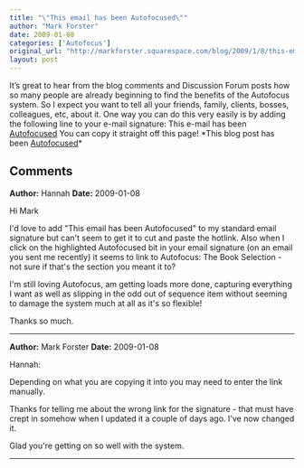 ```yaml
---
title: "\"This email has been Autofocused\""
author: "Mark Forster"
date: 2009-01-08
categories: ['Autofocus']
original_url: "http://markforster.squarespace.com/blog/2009/1/8/this-email-has-been-autofocused.html"
layout: post
---
```


It’s great to hear from the blog comments and Discussion Forum posts how so many people are already beginning to find the benefits of the Autofocus system.
So I expect you want to tell all your friends, family, clients, bosses, colleagues, etc, about it.
One way you can do this very easily is by adding the following line to your e-mail signature:
This e-mail has been [Autofocused](http://www.markforster.squarespace.com/blog/2008/12/22/new-developments-testers-wanted.html)
You can copy it straight off this page!
\*This blog post has been [Autofocused](http://www.markforster.squarespace.com/blog/2008/12/22/new-developments-testers-wanted.html)\*

## Comments

**Author:** Hannah
**Date:** 2009-01-08

Hi Mark  
  
I'd love to add "This email has been Autofocused" to my standard email signature but can't seem to get it to cut and paste the hotlink. Also when I click on the highlighted Autofocused bit in your email signature (on an email you sent me recently) it seems to link to Autofocus: The Book Selection - not sure if that's the section you meant it to?  
  
I'm still loving Autofocus, am getting loads more done, capturing everything I want as well as slipping in the odd out of sequence item without seeming to damage the system much at all as it's so flexible!  
  
Thanks so much.

---

**Author:** Mark Forster
**Date:** 2009-01-08

Hannah:  
  
Depending on what you are copying it into you may need to enter the link manually.  
  
Thanks for telling me about the wrong link for the signature - that must have crept in somehow when I updated it a couple of days ago. I've now changed it.  
  
Glad you're getting on so well with the system.

---

